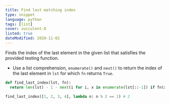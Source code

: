 ```yaml
---
title: Find last matching index
type: snippet
language: python
tags: [list]
cover: succulent-8
listed: true
dateModified: 2020-11-02
---
```


Finds the index of the last element in the given list that satisfies the provided testing function.

- Use a list comprehension, `enumerate()` and `next()` to return the index of the last element in `lst` for which `fn` returns `True`.

```py
def find_last_index(lst, fn):
  return len(lst) - 1 - next(i for i, x in enumerate(lst[::-1]) if fn(x))

find_last_index([1, 2, 3, 4], lambda n: n % 2 == 1) # 2
```
